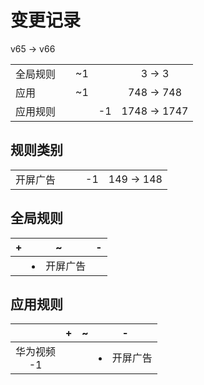 # 变更记录

v65 -> v66

||||||
|-|:-:|:-:|:-:|:-:|
|全局规则||~1||3 -> 3|
|应用||~1||748 -> 748|
|应用规则|||-1|1748 -> 1747|

## 规则类别

||||||
|-|:-:|:-:|:-:|:-:|
|开屏广告|||-1|149 -> 148|

## 全局规则

|+|~|-|
|-|-|-|
||<li>开屏广告||

## 应用规则

||+|~|-|
|:-:|-|-|-|
|华为视频<br>-1|||<li>开屏广告|
